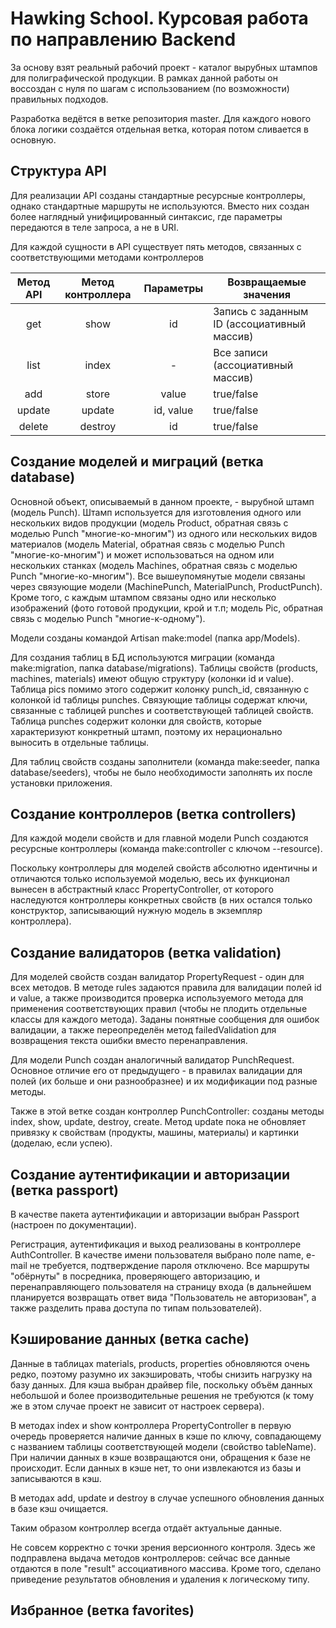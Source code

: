 # Hawking School. Курсовая работа по направлению Backend

За основу взят реальный рабочий проект - каталог вырубных штампов для полиграфической продукции. В рамках данной работы он воссоздан с нуля по шагам с использованием (по возможности) правильных подходов.

Разработка ведётся в ветке репозитория master. Для каждого нового блока логики создаётся отдельная ветка, которая потом сливается в основную.

## Структура API

Для реализации API созданы стандартные ресурсные контроллеры, однако стандартные маршруты не используются. Вместо них создан более наглядный унифицированный синтаксис, где параметры передаются в теле запроса, а не в URI.

Для каждой сущности в API существует пять методов, связанных с соответствующими методами контроллеров

Метод API | Метод контроллера | Параметры | Возвращаемые значения
:--------:|:-----------------:|:---------:|----------------------
get | show | id | Запись с заданным ID (ассоциативный массив)
list | index | - | Все записи (ассоциативный массив)
add | store | value | true/false
update | update | id, value | true/false
delete | destroy | id | true/false

## Создание моделей и миграций (ветка database)

Основной объект, описываемый в данном проекте, - вырубной штамп (модель Punch). Штамп используется для изготовления одного или нескольких видов продукции (модель Product, обратная связь с моделью Punch "многие-ко-многим") из одного или нескольких видов материалов (модель Material, обратная связь с моделью Punch "многие-ко-многим") и может использоваться на одном или нескольких станках (модель Machines, обратная связь с моделью Punch "многие-ко-многим"). Все вышеупомянутые модели связаны через связующие модели (MachinePunch, MaterialPunch, ProductPunch). Кроме того, с каждым штампом связаны одно или несколько изображений (фото готовой продукции, крой и т.п; модель Pic, обратная связь с моделью Punch "многие-к-одному"). 

Модели созданы командой Artisan make:model (папка app/Models).

Для создания таблиц в БД используются миграции (команда make:migration, папка database/migrations). Таблицы свойств (products, machines, materials) имеют общую структуру (колонки id и value). Таблица pics помимо этого содержит колонку punch_id, связанную с колонкой id таблицы punches. Связующие таблицы содержат ключи, связанные с таблицей punches и соответствующей таблицей свойств. Таблица punches содержит колонки для свойств, которые характеризуют конкретный штамп, поэтому их нерационально выносить в отдельные таблицы.

Для таблиц свойств созданы заполнители (команда make:seeder, папка database/seeders), чтобы не было необходимости заполнять их после установки приложения.

## Создание контроллеров (ветка controllers)

Для каждой модели свойств и для главной модели Punch создаются ресурсные контроллеры (команда make:controller с ключом --resource).

Поскольку контроллеры для моделей свойств абсолютно идентичны и отличаются только используемой моделью, весь их функционал вынесен в абстрактный класс PropertyController, от которого наследуются контроллеры конкретных свойств (в них остался только конструктор, записывающий нужную модель в экземпляр контроллера).

## Создание валидаторов (ветка validation)

Для моделей свойств создан валидатор PropertyRequest - один для всех методов. В методе rules задаются правила для валидации полей id и value, а также производится проверка используемого метода для применения соответствующих правил (чтобы не плодить отдельные классы для каждого метода). Заданы понятные сообщения для ошибок валидации, а также переопределён метод failedValidation для возвращения текста ошибки вместо перенаправления.

Для модели Punch создан аналогичный валидатор PunchRequest. Основное отличие его от предыдущего - в правилах валидации для полей (их больше и они разнообразнее) и их модификации под разные методы.

Также в этой ветке создан контроллер PunchController: созданы методы index, show, update, destroy, create. Метод update пока не обновляет привязку к свойствам (продукты, машины, материалы) и картинки (доделаю, если успею).

## Создание аутентификации и авторизации (ветка passport)

В качестве пакета аутентификации и авторизации выбран Passport (настроен по документации).

Регистрация, аутентификация и выход реализованы в контроллере AuthController. В качестве имени пользователя выбрано поле name, e-mail не требуется, подтверждение пароля отключено. Все маршруты "обёрнуты" в посредника, проверяющего авторизацию, и перенаправляющего пользователя на страницу входа (в дальнейшем планируется возвращать ответ вида "Пользователь не авторизован", а также разделить права доступа по типам пользователей).

## Кэширование данных (ветка cache)

Данные в таблицах materials, products, properties обновляются очень редко, поэтому разумно их закэшировать, чтобы снизить нагрузку на базу данных. Для кэша выбран драйвер file, поскольку объём данных небольшой и более производительные решения не требуются (к тому же в этом случае проект не зависит от настроек сервера).

В методах index и show контроллера PropertyController в первую очередь проверяется наличие данных в кэше по ключу, совпадающему с названием таблицы соответствующей модели (свойство tableName). При наличии данных в кэше возвращаются они, обращения к базе не происходит. Если данных в кэше нет, то они извлекаются из базы и записываются в кэш.

В методах add, update и destroy в случае успешного обновления данных в базе кэш очищается.

Таким образом контроллер всегда отдаёт актуальные данные.

Не совсем корректно с точки зрения версионного контроля. Здесь же подправлена выдача методов контроллеров: сейчас все данные отдаются в поле "result" ассоциативного массива. Кроме того, сделано приведение результатов обновления и удаления к логическому типу.

## Избранное (ветка favorites)

